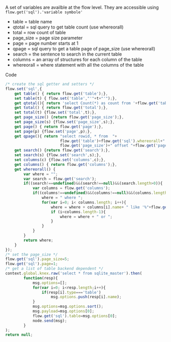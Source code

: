 A set of variables are availble at the flow level. They are accessible using ```flow.get('sql').'variable symbole'```
* table = table name
* qtotal = sql query to get table count (use whereorall)
* total = row count of table
* page_size = page size parameter
* page = page number starts at 1
* qpage = sql query to get a table page of page_size  (use whereorall)
* search = the sentence to search in the current table
* columns = an array of structures for each column of the table
* whereorall = where statement with all the columns of the table

Code
```javascript
/* create the sql getter and setters */
flow.set('sql',{
    get table() { return flow.get('table');},
    set table(t) { flow.set('table',"'"+t+"'");},
    get qtotal(){ return 'select Count(*) as count from '+flow.get('table')+ flow.get('sql').whereorall;},
    get total() { return flow.get('total');},
    set total(t) {flow.set('total',t);},
    get page_size() {return flow.get('page_size');},
    set page_size(s) {flow.set('page_size',s);}, 
    get page() { return flow.get('page');},
    set page(p) {flow.set('page',p);},
    get qpage(){ return "select rowid, * from  "+
                        flow.get('table')+flow.get('sql').whereorall+" order by rowid limit "+
                        flow.get('page_size')+" offset "+flow.get('page_size')*(flow.get('page')-1);},
    get search() {return flow.get('search');},
    set search(s) {flow.set('search',s);},
    set columns(c) {flow.set('columns',c);},
    get columns() { return flow.get('columns');},
    get whereorall() {
        var where = "";
        var search = flow.get('search');
        if((search!==undefined)&&(search!==null)&&(search.length>0)){
            var columns = flow.get('columns');
            if((columns!==undefined)&&(columns!==null)&&(columns.length>0)){
                where = " where ";
                for(var i=0; i< columns.length; i++){
                    where = where + columns[i].name+ " like '%"+flow.get('search')+"%'"; 
                    if (i<columns.length-1){
                        where = where + " or ";
                    }
                }
            }
        }
        return where;
    }
});
/* set the page_size */
flow.get('sql').page_size=5;
flow.get('sql').page=1;
/* get a list of table backend dependent */
context.global.knex.raw('select * from sqlite_master').then(
	    function(resp){
	        msg.options=[];
	        for(var i=0; i<resp.length;i++){
	            if(resp[i].type==='table')
	                msg.options.push(resp[i].name);
	        }
	        msg.options=msg.options.sort();
	        msg.payload=msg.options[0];
	        flow.get('sql').table=msg.options[0];
	        node.send(msg);
	    }
);
return null;
```
